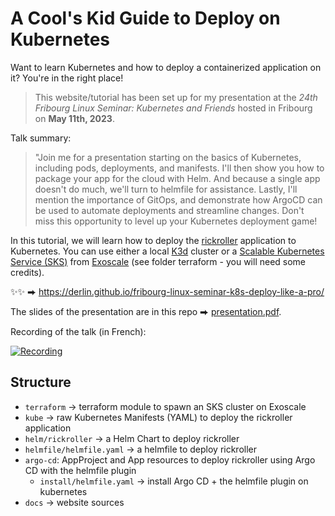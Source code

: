 # A Cool's Kid Guide to Deploy on Kubernetes

Want to learn Kubernetes and how to deploy a containerized application on it?
You're in the right place!

> This website/tutorial has been set up for my presentation at the 
> *24th Fribourg Linux Seminar: Kubernetes and Friends* hosted in Fribourg on **May 11th, 2023**.

Talk summary:

> "Join me for a presentation starting on the basics of Kubernetes, including pods, deployments, and manifests.
> I'll then show you how to package your app for the cloud with Helm. And because a single app doesn't do much,
> we'll turn to helmfile for assistance. Lastly, I'll mention the importance of GitOps,
> and demonstrate how ArgoCD can be used to automate deployments and streamline changes.
> Don't miss this opportunity to level up your Kubernetes deployment game!

In this tutorial, we will learn how to deploy the [rickroller](https://github.com/derlin/rickroller)
application to Kubernetes. You can use either a local [K3d](https://k3d.io) cluster or a
[Scalable Kubernetes Service (SKS)](
https://community.exoscale.com/documentation/sks) from [Exoscale](https://exoscale.com)
(see folder terraform - you will need some credits).

✨✨ ⮕ https://derlin.github.io/fribourg-linux-seminar-k8s-deploy-like-a-pro/

The slides of the presentation are in this repo ⮕ [presentation.pdf](presentation.pdf).

Recording of the talk (in French):

[![Recording](http://img.youtube.com/vi/93oW5aGz-oo/0.jpg)](http://www.youtube.com/watch?v=93oW5aGz-oo "A Cool Kids Guide to Kubernetes Deployments")


## Structure

* `terraform` → terraform module to spawn an SKS cluster on Exoscale
* `kube` → raw Kubernetes Manifests (YAML) to deploy the rickroller application
* `helm/rickroller` → a Helm Chart to deploy rickroller
* `helmfile/helmfile.yaml` → a helmfile to deploy rickroller
* `argo-cd`: AppProject and App resources to deploy rickroller using Argo CD with the helmfile plugin
    * `install/helmfile.yaml` → install Argo CD + the helmfile plugin on kubernetes
* `docs` → website sources